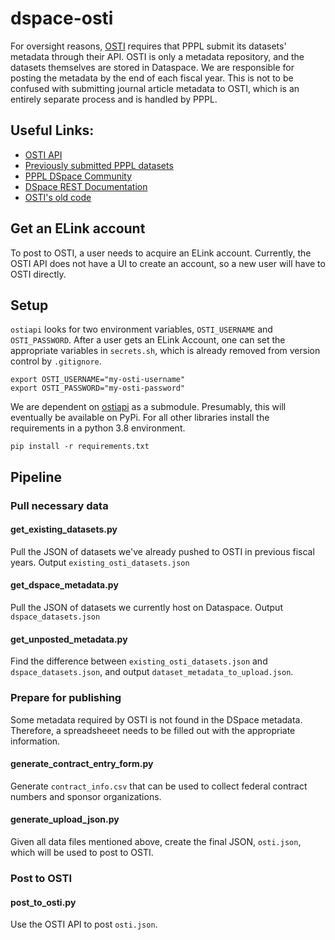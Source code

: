 # dspace-osti 

For oversight reasons, [OSTI](https://www.osti.gov/) requires that PPPL submit its datasets' metadata through their API. OSTI is only a metadata repository, and the datasets themselves are stored in Dataspace. We are responsible for posting the metadata by the end of each fiscal year. This is not to be confused with submitting journal article metadata to OSTI, which is an entirely separate process and is handled by PPPL.

## Useful Links:

- [OSTI API](https://www.osti.gov/elink/241-6api.jsp)
- [Previously submitted PPPL datasets](https://www.osti.gov/dataexplorer/api/v1/records?site_ownership_code=PPPL)
- [PPPL DSpace Community](https://dataspace.princeton.edu/handle/88435/dsp01pz50gz45g)
- [DSpace REST Documentation](https://dataspace.princeton.edu/rest/)
- [OSTI's old code](https://github.com/doecode/dspace)

## Get an ELink account

To post to OSTI, a user needs to acquire an ELink account. Currently, the OSTI API does not have a UI to create an account, so a new user will have to OSTI directly.

## Setup

`ostiapi` looks for two environment variables, `OSTI_USERNAME` and `OSTI_PASSWORD`. After a user gets an ELink Account, one can set the appropriate variables in `secrets.sh`, which is already removed from version control by `.gitignore`.

```
export OSTI_USERNAME="my-osti-username"
export OSTI_PASSWORD="my-osti-password"
```

We are dependent on [ostiapi](https://github.com/doecode/ostiapi) as a submodule. Presumably, this will eventually be available on PyPi. For all other libraries install the requirements in a python 3.8 environment.

```
pip install -r requirements.txt
```

## Pipeline

### Pull necessary data

#### get_existing_datasets.py
Pull the JSON of datasets we've already pushed to OSTI in previous fiscal years. Output `existing_osti_datasets.json`

#### get_dspace_metadata.py
Pull the JSON of datasets we currently host on Dataspace. Output `dspace_datasets.json`

#### get_unposted_metadata.py
Find the difference between `existing_osti_datasets.json` and `dspace_datasets.json`, and output `dataset_metadata_to_upload.json`.


### Prepare for publishing
Some metadata required by OSTI is not found in the DSpace metadata. Therefore, a spreadsheeet needs to be filled out with the appropriate information.

#### generate_contract_entry_form.py
Generate `contract_info.csv` that can be used to collect federal contract numbers and sponsor organizations.

#### generate_upload_json.py
Given all data files mentioned above, create the final JSON, `osti.json`, which will be used to post to OSTI.


### Post to OSTI
#### post_to_osti.py
Use the OSTI API to post `osti.json`.

